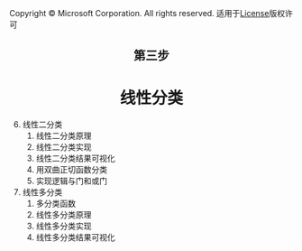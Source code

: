Copyright © Microsoft Corporation. All rights reserved.
  适用于[License](https://github.com/Microsoft/ai-edu/blob/master/LICENSE.md)版权许可

## <center>第三步</center>

# <center>线性分类</center>

6. 线性二分类
   1. 线性二分类原理
   2. 线性二分类实现
   3. 线性二分类结果可视化
   4. 用双曲正切函数分类
   5. 实现逻辑与门和或门
7. 线性多分类
   1. 多分类函数
   2. 线性多分类原理
   3. 线性多分类实现
   4. 线性多分类结果可视化